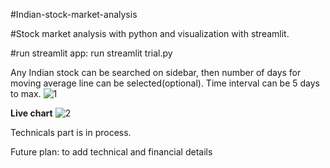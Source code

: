 #Indian-stock-market-analysis

#Stock market analysis with python and visualization with streamlit.

#run streamlit app: run streamlit trial.py

Any Indian stock can be searched on sidebar, then number of days for moving average line can be selected(optional). Time interval can be 5 days to max.
![1](https://user-images.githubusercontent.com/71059728/124867134-22d2bc00-dfdb-11eb-9665-4882915dae69.PNG)




**Live chart**
![2](https://user-images.githubusercontent.com/71059728/124867705-303c7600-dfdc-11eb-96dc-6c0e5b749fc7.PNG)

Technicals part is in process.



Future plan: to add technical and financial details 
